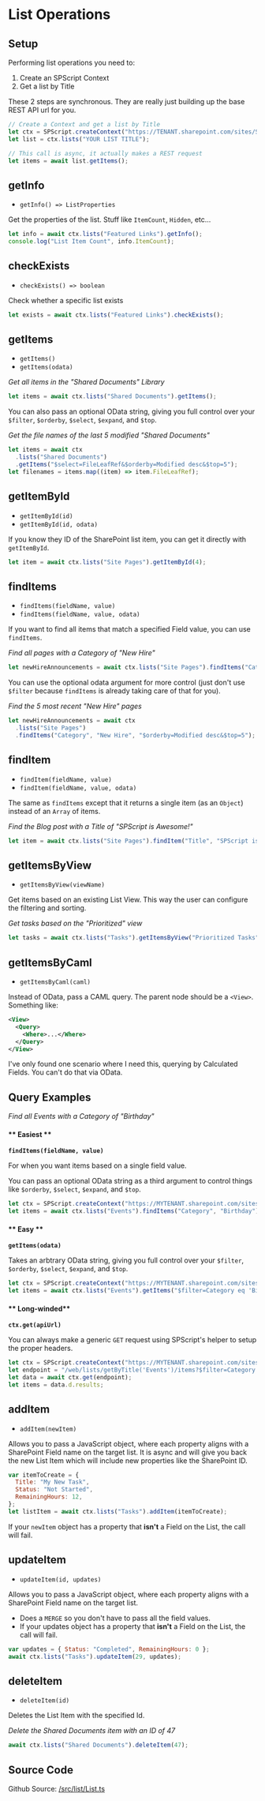 # List Operations

## Setup

Performing list operations you need to:

1. Create an SPScript Context
2. Get a list by Title

These 2 steps are synchronous. They are really just building up the base REST API url for you.

```javascript
// Create a Context and get a list by Title
let ctx = SPScript.createContext("https://TENANT.sharepoint.com/sites/SITE");
let list = ctx.lists("YOUR LIST TITLE");

// This call is async, it actually makes a REST request
let items = await list.getItems();
```

## getInfo

- `getInfo() => ListProperties`

Get the properties of the list. Stuff like `ItemCount`, `Hidden`, etc...

```javascript
let info = await ctx.lists("Featured Links").getInfo();
console.log("List Item Count", info.ItemCount);
```

## checkExists

- `checkExists() => boolean`

Check whether a specific list exists

```javascript
let exists = await ctx.lists("Featured Links").checkExists();
```

## getItems

- `getItems()`
- `getItems(odata)`

_Get all items in the "Shared Documents" Library_

```javascript
let items = await ctx.lists("Shared Documents").getItems();
```

You can also pass an optional OData string, giving you full control over your `$filter`, `$orderby`, `$select`, `$expand`, and `$top`.

_Get the file names of the last 5 modified "Shared Documents"_

```javascript
let items = await ctx
  .lists("Shared Documents")
  .getItems("$select=FileLeafRef&$orderby=Modified desc&$top=5");
let filenames = items.map((item) => item.FileLeafRef);
```

## getItemById

- `getItemById(id)`
- `getItemById(id, odata)`

If you know they ID of the SharePoint list item, you can get it directly with `getItemById`.

```javascript
let item = await ctx.lists("Site Pages").getItemById(4);
```

## findItems

- `findItems(fieldName, value)`
- `findItems(fieldName, value, odata)`

If you want to find all items that match a specified Field value, you can use `findItems`.

_Find all pages with a Category of "New Hire"_

```javascript
let newHireAnnouncements = await ctx.lists("Site Pages").findItems("Category", "New Hire");
```

You can use the optional odata argument for more control (just don't use `$filter` because `findItems` is already taking care of that for you).

_Find the 5 most recent "New Hire" pages_

```javascript
let newHireAnnouncements = await ctx
  .lists("Site Pages")
  .findItems("Category", "New Hire", "$orderby=Modified desc&$top=5");
```

## findItem

- `findItem(fieldName, value)`
- `findItem(fieldName, value, odata)`

The same as `findItems` except that it returns a single item (as an `Object`) instead of an `Array` of items.

_Find the Blog post with a Title of "SPScript is Awesome!"_

```javascript
let item = await ctx.lists("Site Pages").findItem("Title", "SPScript is Awesome!");
```

## getItemsByView

- `getItemsByView(viewName)`

Get items based on an existing List View. This way the user can configure the filtering and sorting.

_Get tasks based on the "Prioritized" view_

```javascript
let tasks = await ctx.lists("Tasks").getItemsByView("Prioritized Tasks");
```

## getItemsByCaml

- `getItemsByCaml(caml)`

Instead of OData, pass a CAML query. The parent node should be a `<View>`. Something like:

```xml
<View>
  <Query>
    <Where>...</Where>
  </Query>
</View>
```

I've only found one scenario where I need this, querying by Calculated Fields. You can't do that via OData.

## Query Examples

_Find all Events with a Category of "Birthday"_

<!-- tabs:start -->

#### ** Easiest **

**`findItems(fieldName, value)`**

For when you want items based on a single field value.

You can pass an optional OData string as a third argument to control things like `$orderby`, `$select`, `$expand`, and `$top`.

```javascript
let ctx = SPScript.createContext("https://MYTENANT.sharepoint.com/sites/MYSITE");
let items = await ctx.lists("Events").findItems("Category", "Birthday");
```

#### ** Easy **

**`getItems(odata)`**

Takes an arbtrary OData string, giving you full control over your `$filter`, `$orderby`, `$select`, `$expand`, and `$top`.

```javascript
let ctx = SPScript.createContext("https://MYTENANT.sharepoint.com/sites/MYSITE");
let items = await ctx.lists("Events").getItems("$filter=Category eq 'Birthday'");
```

#### ** Long-winded**

**`ctx.get(apiUrl)`**

You can always make a generic `GET` request using SPScript's helper to setup the proper headers.

```javascript
let ctx = SPScript.createContext("https://MYTENANT.sharepoint.com/sites/MYSITE");
let endpoint = "/web/lists/getByTitle('Events')/items?$filter=Category eq 'Birthday'";
let data = await ctx.get(endpoint);
let items = data.d.results;
```

<!-- tabs:end -->

## addItem

- `addItem(newItem)`

Allows you to pass a JavaScript object, where each property aligns with a SharePoint Field name on the target list. It is async and will give you back the new List Item which will include new properties like the SharePoint ID.

```javascript
var itemToCreate = {
  Title: "My New Task",
  Status: "Not Started",
  RemainingHours: 12,
};
let listItem = await ctx.lists("Tasks").addItem(itemToCreate);
```

If your `newItem` object has a property that **isn't** a Field on the List, the call will fail.

## updateItem

- `updateItem(id, updates)`

Allows you to pass a JavaScript object, where each property aligns with a SharePoint Field name on the target list.

- Does a `MERGE` so you don't have to pass all the field values.
- If your updates object has a property that **isn't** a Field on the List, the call will fail.

```javascript
var updates = { Status: "Completed", RemainingHours: 0 };
await ctx.lists("Tasks").updateItem(29, updates);
```

## deleteItem

- `deleteItem(id)`

Deletes the List Item with the specified Id.

_Delete the Shared Documents item with an ID of 47_

```javascript
await ctx.lists("Shared Documents").deleteItem(47);
```

## Source Code

Github Source: [/src/list/List.ts](https://github.com/DroopyTersen/spscript/blob/master/src/list/List.ts)
